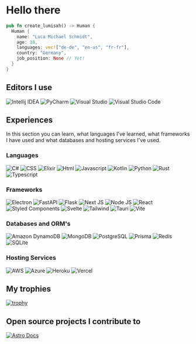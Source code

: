 # Hello there

```rust
pub fn create_lumisxh() -> Human {
  Human {
    name: "Luca Michael Schmidt",
    age: 18,
    languages: vec!["de-de", "en-us", "fr-fr"],
    country: "Germany",
    job_position: None // Yet!
  }
}
```

## Editors I use

![Intellij IDEA](https://img.shields.io/badge/IntelliJ_IDEA-000000.svg?style=for-the-badge&logo=intellij-idea&logoColor=black&labelColor=orange)
![PyCharm](https://img.shields.io/badge/pycharm-143?style=for-the-badge&logo=pycharm&logoColor=black&color=black&labelColor=lightgreen)
![Visual Studio](https://img.shields.io/badge/Visual_Studio-5C2D91?style=for-the-badge&logo=visual%20studio&color=black&logoColor=black&labelColor=blueviolet)
![Visual Studio Code](https://img.shields.io/badge/Visual%20Studio%20Code-0078d7.svg?style=for-the-badge&logo=visual-studio-code&color=black&logoColor=black&labelColor=blue)

## Experiences

In this section you can learn, what languages I've learned, what frameworks I have used and what databases and hosting services I've used.

### Languages

![C#](https://img.shields.io/badge/C%23-239120?style=for-the-badge&logo=c-sharp&color=black&logoColor=black&labelColor=7a05ff)
![CSS](https://img.shields.io/badge/CSS-239120?&style=for-the-badge&logo=css3&color=black&logoColor=black&labelColor=lightgrey)
![Elixir](https://img.shields.io/badge/Elixir-4B275F?style=for-the-badge&logo=elixir&color=black&logoColor=black&labelColor=6b1173)
![Html](https://img.shields.io/badge/HTML-239120?style=for-the-badge&logo=html5&color=black&logoColor=black&labelColor=orange)
![Javascript](https://img.shields.io/badge/JavaScript-F7DF1E?style=for-the-badge&logo=javascript&color=black&logoColor=black&labelColor=yellow)
![Kotlin](https://img.shields.io/badge/Kotlin-0095D5?&style=for-the-badge&logo=kotlin&color=black&logoColor=black&labelColor=9a46fa)
![Python](https://img.shields.io/badge/Python-3776AB?style=for-the-badge&logo=python&color=black&logoColor=black&labelColor=yellow)
![Rust](https://img.shields.io/badge/Rust-000000?style=for-the-badge&logo=rust&color=black&logoColor=black&labelColor=692921)
![Typescript](https://img.shields.io/badge/TypeScript-007ACC?style=for-the-badge&logo=typescript&color=black&logoColor=black&labelColor=2f64d6)

### Frameworks

![Electron](https://img.shields.io/badge/Electron-191970?style=for-the-badge&logo=Electron&color=black&logoColor=black&labelColor=306ba6)
![FastAPI](https://img.shields.io/badge/FastAPI-005571?style=for-the-badge&logo=fastapi&color=black&logoColor=black&labelColor=green)
![Flask](https://img.shields.io/badge/Flask-000000?style=for-the-badge&logo=flask&color=black&logoColor=black&labelColor=white)
![Next JS](https://img.shields.io/badge/Next-black?style=for-the-badge&logo=next.js&color=black&logoColor=black&labelColor=white)
![Node JS](https://img.shields.io/badge/node.js-6DA55F?style=for-the-badge&logo=node.js&color=black&logoColor=black&labelColor=30a64a)
![React](https://img.shields.io/badge/React-20232A?style=for-the-badge&logo=react&color=black&logoColor=black&labelColor=61DAFB)
![Styled Components](https://img.shields.io/badge/styled--components-DB7093?style=for-the-badge&logo=styled-components&color=black&logoColor=black&labelColor=f569e2)
![Svelte](https://img.shields.io/badge/Svelte-4A4A55?style=for-the-badge&logo=svelte&color=black&logoColor=black&labelColor=FF3E00)
![Tailwind](https://img.shields.io/badge/Tailwind_CSS-38B2AC?style=for-the-badge&logo=tailwind-css&color=black&logoColor=black&labelColor=02b5b5)
![Tauri](https://img.shields.io/badge/tauri-%2324C8DB.svg?style=for-the-badge&logo=tauri&color=black&logoColor=black&labelColor=2addf5)
![Vite](https://img.shields.io/badge/vite-%23646CFF.svg?style=for-the-badge&logo=vite&color=black&logoColor=black&labelColor=7060fc)

### Databases and ORM's

![Amazon DynamoDB](https://img.shields.io/badge/Amazon%20DynamoDB-4053D6?style=for-the-badge&logo=Amazon%20DynamoDB&color=black&logoColor=black&labelColor=3255e3)
![MongoDB](https://img.shields.io/badge/MongoDB-4EA94B?style=for-the-badge&logo=mongodb&color=black&logoColor=black&labelColor=green)
![PostgreSQL](https://img.shields.io/badge/PostgreSQL-316192?style=for-the-badge&logo=postgresql&color=black&logoColor=black&labelColor=blue)
![Prisma](https://img.shields.io/badge/Prisma-3982CE?style=for-the-badge&logo=Prisma&color=black&logoColor=black&labelColor=1d48f5)
![Redis](https://img.shields.io/badge/redis-%23DD0031.svg?style=for-the-badge&logo=redis&color=black&logoColor=black&labelColor=de0016)
![SQLite](https://img.shields.io/badge/SQLite-07405E?style=for-the-badge&logo=sqlite&color=black&logoColor=black&labelColor=054696)

### Hosting Services


![AWS](https://img.shields.io/badge/AWS-%23FF9900.svg?style=for-the-badge&logo=amazon-aws&color=black&logoColor=black&labelColor=yellow)
![Azure](https://img.shields.io/badge/azure-%230072C6.svg?style=for-the-badge&logo=microsoftazure&color=black&logoColor=black&labelColor=blue)
![Heroku](https://img.shields.io/badge/heroku-%23430098.svg?style=for-the-badge&logo=heroku&color=black&logoColor=black&labelColor=931ff2)
![Vercel](https://img.shields.io/badge/vercel-%23000000.svg?style=for-the-badge&logo=vercel&color=black&logoColor=black&labelColor=white)

## My trophies

[![trophy](https://github-profile-trophy.vercel.app/?username=lumisxh&theme=onedark)](https://github.com/ryo-ma/github-profile-trophy)

## Open source projects I contribute to

[![Astro Docs](https://github-readme-stats.vercel.app/api/pin/?username=withastro&repo=docs&show_icons=true&line_height=27&title_color=6aa6f8&text_color=8a919a&icon_color=6aa6f8&bg_color=22272e)](https://github.com/withastro/docs)
